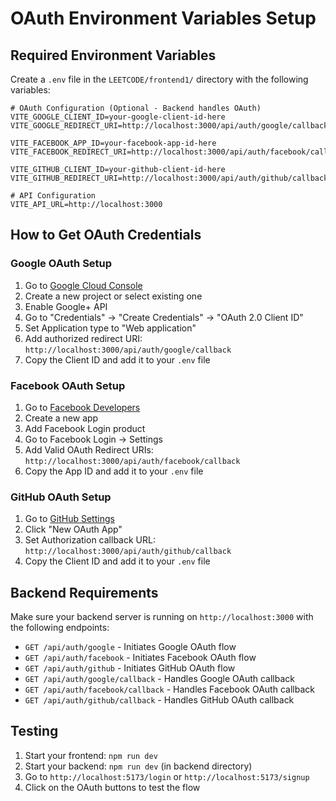# OAuth Environment Variables Setup

## Required Environment Variables

Create a `.env` file in the `LEETCODE/frontend1/` directory with the following variables:

```env
# OAuth Configuration (Optional - Backend handles OAuth)
VITE_GOOGLE_CLIENT_ID=your-google-client-id-here
VITE_GOOGLE_REDIRECT_URI=http://localhost:3000/api/auth/google/callback

VITE_FACEBOOK_APP_ID=your-facebook-app-id-here
VITE_FACEBOOK_REDIRECT_URI=http://localhost:3000/api/auth/facebook/callback

VITE_GITHUB_CLIENT_ID=your-github-client-id-here
VITE_GITHUB_REDIRECT_URI=http://localhost:3000/api/auth/github/callback

# API Configuration
VITE_API_URL=http://localhost:3000
```

## How to Get OAuth Credentials

### Google OAuth Setup
1. Go to [Google Cloud Console](https://console.cloud.google.com/)
2. Create a new project or select existing one
3. Enable Google+ API
4. Go to "Credentials" → "Create Credentials" → "OAuth 2.0 Client ID"
5. Set Application type to "Web application"
6. Add authorized redirect URI: `http://localhost:3000/api/auth/google/callback`
7. Copy the Client ID and add it to your `.env` file

### Facebook OAuth Setup
1. Go to [Facebook Developers](https://developers.facebook.com/)
2. Create a new app
3. Add Facebook Login product
4. Go to Facebook Login → Settings
5. Add Valid OAuth Redirect URIs: `http://localhost:3000/api/auth/facebook/callback`
6. Copy the App ID and add it to your `.env` file

### GitHub OAuth Setup
1. Go to [GitHub Settings](https://github.com/settings/developers)
2. Click "New OAuth App"
3. Set Authorization callback URL: `http://localhost:3000/api/auth/github/callback`
4. Copy the Client ID and add it to your `.env` file

## Backend Requirements

Make sure your backend server is running on `http://localhost:3000` with the following endpoints:

- `GET /api/auth/google` - Initiates Google OAuth flow
- `GET /api/auth/facebook` - Initiates Facebook OAuth flow  
- `GET /api/auth/github` - Initiates GitHub OAuth flow
- `GET /api/auth/google/callback` - Handles Google OAuth callback
- `GET /api/auth/facebook/callback` - Handles Facebook OAuth callback
- `GET /api/auth/github/callback` - Handles GitHub OAuth callback

## Testing

1. Start your frontend: `npm run dev`
2. Start your backend: `npm run dev` (in backend directory)
3. Go to `http://localhost:5173/login` or `http://localhost:5173/signup`
4. Click on the OAuth buttons to test the flow
